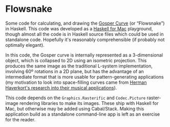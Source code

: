 # Flowsnake

Some code for calculating, and drawing the [Gosper Curve](https://en.wikipedia.org/wiki/Gosper_curve) (or “Flowsnake”) in Haskell. This code was developed as a [Haskell for Mac](http://haskellformac.com) playground, though almost all the code is in Haskell source files which could be used in standalone code. Hopefully it's reasonably comprehensible (if probably not optimally elegant).

In this code, the Gosper curve is internally represented as a 3-dimensional object, which is collapsed to 2D using an isometric projection. This produces the same image as the traditional L-system implementation, involving 60º rotations in a 2D plane, but has the advantage of an intermediate format that is more usable for pattern-generating applications (my motivation to look into space-filling curves came from [Herman Haverkort's research into their musical applications](http://www.win.tue.nl/~hermanh/doku.php?id=sound_of_space-filling_curves)).

This code depends on the `Graphics.Rasterific` and `Codec.Picture` raster-image rendering libraries to make its images. These ship with Haskell for Mac, but otherwise may be added using Cabal/Stack. Making this application build as a standalone command-line app is left as an exercise for the reader.
